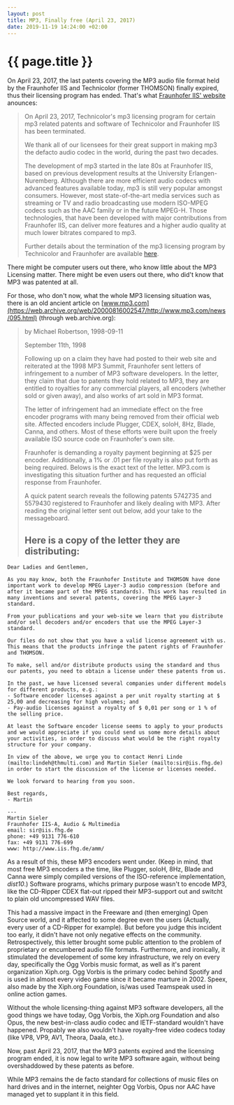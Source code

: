 ```yaml
---
layout: post
title: MP3, Finally free (April 23, 2017)
date: 2019-11-19 14:24:00 +02:00
---
```


{{ page.title }}
================


On April 23, 2017, the last patents covering the MP3 audio file format held by the Fraunhofer IIS and Technicolor (former THOMSON) finally expired, thus
their licensing program has ended.
That's what [Fraunhofer IIS' website](https://www.iis.fraunhofer.de/en/ff/amm/consumer-electronics/mp3.html) anounces:
> On April 23, 2017, Technicolor's mp3 licensing program for certain mp3 related
> patents and software of Technicolor and Fraunhofer IIS has been terminated.
> 
> We thank all of our licensees for their great support in making mp3 the defacto
> audio codec in the world, during the past two decades.
> 
> The development of mp3 started in the late 80s at Fraunhofer IIS, based on
> previous development results at the University Erlangen-Nuremberg. Although
> there are more efficient audio codecs with advanced features available today,
> mp3 is still very popular amongst consumers. However, most state-of-the-art
> media services such as streaming or TV and radio broadcasting use modern
> ISO-MPEG codecs such as the AAC family or in the future MPEG-H. Those
> technologies, that have been developed with major contributions from
> Fraunhofer IIS, can deliver more features and a higher audio quality at much
> lower bitrates compared to mp3.
> 
> Further details about the termination of the mp3 licensing program by
> Technicolor and Fraunhofer are available
> [here](https://www.audioblog.iis.fraunhofer.com/mp3-software-patents-licenses).

There might be computer users out there, who know little about the MP3 Licensing matter.
There might be even users out there, who did't know that MP3 was patented at all.

For those, who don't now, what the whole MP3 licensing situation was, there is an old
ancient article on
[www.mp3.com](https://web.archive.org/web/20000816002547/http://www.mp3.com/news/095.html)
(through web.archive.org):
> by Michael Robertson, 1998-09-11
> 
> September 11th, 1998
> 
> Following up on a claim they have had posted to their web site and reiterated at the 1998 MP3 Summit,
> Fraunhofer sent letters of infringement to a number of MP3 software developers. In the letter, they
> claim that due to patents they hold related to MP3, they are entitled to royalties for any commercial
> players, all encoders (whether sold or given away), and also works of art sold in MP3 format.
> 
> The letter of infringement had an immediate effect on the free encoder programs with many being removed
> from their official web site. Affected encoders include Plugger, CDEX, soloH, 8Hz, Blade, Canna, and others.
> Most of these efforts were built upon the freely available ISO source code on Fraunhofer's own site.
> 
> Fraunhofer is demanding a royalty payment beginning at $25 per encoder. Additionally, a 1% or .01 per file
> royalty is also put forth as being required. Belows is the exact text of the letter. MP3.com is investigating
> this situation further and has requested an official response from Fraunhofer.
> 
> A quick patent search reveals the following patents 5742735 and 5579430 registered to Fraunhofer and likely
> dealing with MP3. After reading the original letter sent out below, add your take to the messageboard.
> 
> Here is a copy of the letter they are distributing:
> ---
```
Dear Ladies and Gentlemen,

As you may know, both the Fraunhofer Institute and THOMSON have done important work to develop MPEG Layer-3 audio compression (before and after it became part of the MPEG standards). This work has resulted in many inventions and several patents, covering the MPEG Layer-3 standard.

From your publications and your web-site we learn that you distribute and/or sell decoders and/or encoders that use the MPEG Layer-3 standard.

Our files do not show that you have a valid license agreement with us. This means that the products infringe the patent rights of Fraunhofer and THOMSON.

To make, sell and/or distribute products using the standard and thus our patents, you need to obtain a license under these patents from us.

In the past, we have licensed several companies under different models for different products, e.g.:
- Software encoder licenses against a per unit royalty starting at $ 25,00 and decreasing for high volumes; and
- Pay-audio licenses against a royalty of $ 0,01 per song or 1 % of the selling price.

At least the Software encoder license seems to apply to your products and we would appreciate if you could send us some more details about your activities, in order to discuss what would be the right royalty structure for your company.

In view of the above, we urge you to contact Henri Linde (mailto:lindeh@thmulti.com) and Martin Sieler (mailto:sir@iis.fhg.de) in order to start the discussion of the license or licenses needed.

We look forward to hearing from you soon.

Best regards,
- Martin

---
Martin Sieler
Fraunhofer IIS-A, Audio & Multimedia
email: sir@iis.fhg.de
phone: +49 9131 776-610
fax: +49 9131 776-699
www: http://www.iis.fhg.de/amm/
```

As a result of this, these MP3 encoders went under.
(Keep in mind, that most free MP3 encoders a the time, like Plugger, soloH, 8Hz, Blade and Canna were simply compiled versions of the ISO-reference implementation, *dist10*.)
Software programs, whichs primary purpose wasn't to encode MP3, like the CD-Ripper CDEX flat-out ripped their MP3-support out and switcht to plain old uncompressed WAV files.

This had a massive impact in the Freeware and (then emerging) Open Source world, and it affected to some degree even the users (Actually, every user of a CD-Ripper for example).
But before you judge this incident too early, it didn't have not only negative effects on the community. Retrospectively, this letter brought some public attention to the
problem of proprietary or encumbered audio file formats. Furthermore, and ironically, it stimulated the developement of some key infrastructure, we rely on every day,
specifically the Ogg Vorbis music format, as well as it's parent organization Xiph.org. Ogg Vorbis is the primary codec behind Spotify and is used in almost every video game
since it became marture in 2002. Speex, also made by the Xiph.org Foundation, is/was used Teamspeak used in online action games.

Without the whole licensing-thing against MP3 software developers, all the good things we have today, Ogg Vorbis, the Xiph.org Foundation and also Opus, the new best-in-class
audio codec and IETF-standard wouldn't have happened. Propably we also wouldn't have royalty-free video codecs today (like VP8, VP9, AV1, Theora, Daala, etc.).

Now, past April 23, 2017, that the MP3 patents expired and the licensing program ended, it is now legal to write MP3 software again, without being overshaddowed by these
patents as before.

While MP3 remains the de facto standard for collections of music files on hard drives and in the internet, neighter Ogg Vorbis, Opus nor AAC have managed yet to supplant it
in this field.
